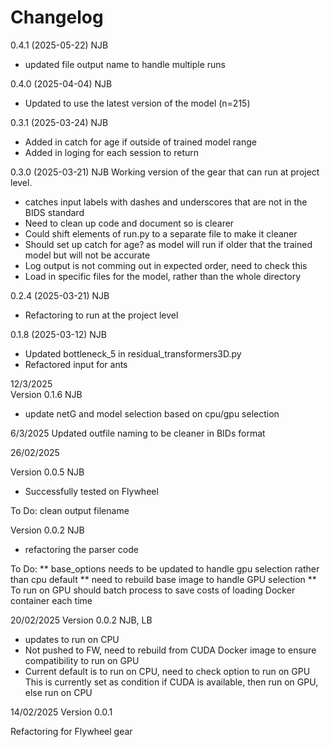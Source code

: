 # Changelog

0.4.1 (2025-05-22) NJB
- updated file output name to handle multiple runs

0.4.0 (2025-04-04) NJB
- Updated to use the latest version of the model (n=215)

0.3.1 (2025-03-24) NJB
- Added in catch for age if outside of trained model range
- Added in loging for each session to return

0.3.0 (2025-03-21) NJB
Working version of the gear that can run at project level.
- catches input labels with dashes and underscores that are not in the BIDS standard
- Need to clean up code and document so is clearer
- Could shift elements of run.py to a separate file to make it cleaner
- Should set up catch for age? as model will run if older that the trained model but will not be accurate
- Log output is not comming out in expected order, need to check this
- Load in specific files for the model, rather than the whole directory

0.2.4 (2025-03-21) NJB
- Refactoring to run at the project level

0.1.8 (2025-03-12) NJB  
- Updated bottleneck_5 in residual_transformers3D.py  
- Refactored input for ants  


12/3/2025  
Version 0.1.6 NJB  
- update netG and model selection based on cpu/gpu selection

6/3/2025
Updated outfile naming to be cleaner in BIDs format


26/02/2025

Version 0.0.5 NJB
- Successfully tested on Flywheel

To Do:
clean output filename

Version 0.0.2 NJB
- refactoring the parser code

To Do:
** base_options needs to be updated to handle gpu selection rather than cpu default
** need to rebuild base image to handle GPU selection
** To run on GPU should batch process to save costs of loading Docker container each time


20/02/2025
Version 0.0.2 NJB, LB
- updates to run on CPU
- Not pushed to FW, need to rebuild from CUDA Docker image to ensure compatibility to run on GPU
- Current default is to run on CPU, need to check option to run on GPU
    This is currently set as condition if CUDA is available, then run on GPU, else run on CPU

14/02/2025
Version 0.0.1

Refactoring for Flywheel gear